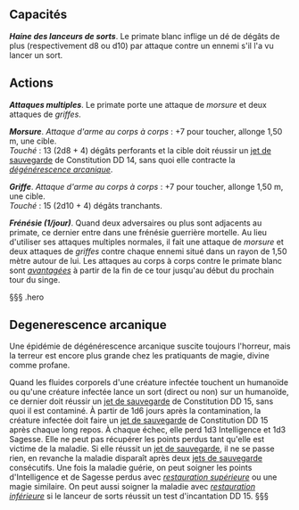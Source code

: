 ## Capacités
_**Haine des lanceurs de sorts**_. Le primate blanc inflige un dé de dégâts de plus (respectivement d8 ou d10) par attaque contre un ennemi s'il l'a vu lancer un sort.

## Actions
_**Attaques multiples**_. Le primate porte une attaque de _morsure_ et deux attaques de _griffes_.

_**Morsure**_. _Attaque d'arme au corps à corps_ : +7 pour toucher, allonge 1,50 m, une cible.  
_Touché_ : 13 (2d8 + 4) dégâts perforants et la cible doit réussir un [jet de sauvegarde](/utiliser-les-caracteristiques/#jets-de-sauvegarde) de Constitution DD 14, sans quoi elle contracte la [_dégénérescence arcanique_](#degenerescence-arcanique).

_**Griffe**_. _Attaque d'arme au corps à corps_ : +7 pour toucher, allonge 1,50 m, une cible.  
_Touché_ : 15 (2d10 + 4) dégâts tranchants.

_**Frénésie (1/jour)**_. Quand deux adversaires ou plus sont adjacents au primate, ce dernier entre dans une frénésie guerrière mortelle. Au lieu d'utiliser ses attaques multiples normales, il fait une attaque de _morsure_ et deux attaques de _griffes_ contre chaque ennemi situé dans un rayon de 1,50 mètre autour de lui. Les attaques au corps à corps contre le primate blanc sont [_avantagées_](/utiliser-les-caracteristiques/#avantage-et-desavantage) à partir de la fin de ce tour jusqu'au début du prochain tour du singe.

§§§ .hero
## Degenerescence arcanique
Une épidémie de dégénérescence arcanique suscite toujours l'horreur, mais la terreur est encore plus grande chez les pratiquants de magie, divine comme profane.

Quand les fluides corporels d'une créature infectée touchent un humanoïde ou qu'une créature infectée lance un sort (direct ou non) sur un humanoïde, ce dernier doit réussir un [jet de sauvegarde](/utiliser-les-caracteristiques/#jets-de-sauvegarde) de Constitution DD 15, sans quoi il est contaminé. À partir de 1d6 jours après la contamination, la créature infectée doit faire un [jet de sauvegarde](/utiliser-les-caracteristiques/#jets-de-sauvegarde) de Constitution DD 15 après chaque long repos. À chaque échec, elle perd 1d3 Intelligence et 1d3 Sagesse. Elle ne peut pas récupérer les points perdus tant qu'elle est victime de la maladie. Si elle réussit un [jet de sauvegarde](/utiliser-les-caracteristiques/#jets-de-sauvegarde), il ne se passe rien, en revanche la maladie disparaît après deux [jets de sauvegarde](/utiliser-les-caracteristiques/#jets-de-sauvegarde) consécutifs. Une fois la maladie guérie, on peut soigner les points d'Intelligence et de Sagesse perdus avec [_restauration supérieure_](/grimoire/restauration-superieure/) ou une magie similaire. On peut aussi soigner la maladie avec [_restauration inférieure_](/grimoire/restauration-inferieure/) si le lanceur de sorts réussit un test d'incantation DD 15.
§§§
